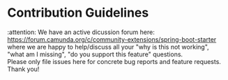 # Contribution Guidelines

:attention: We have an active dicussion forum here: https://forum.camunda.org/c/community-extensions/spring-boot-starter where we 
are happy to help/discuss all your "why is this not working", "what am I missing", "do you support this feature" questions.  
Please only file issues here for concrete bug reports and feature requests. Thank you!
